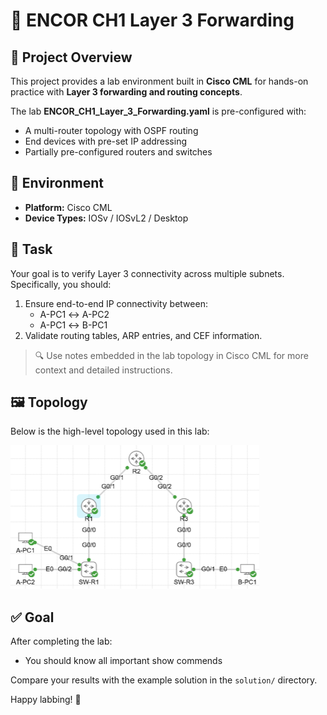 # 🔁 ENCOR CH1 Layer 3 Forwarding

## 📘 Project Overview

This project provides a lab environment built in **Cisco CML** for hands-on practice with **Layer 3 forwarding and routing concepts**.

The lab **ENCOR_CH1_Layer_3_Forwarding.yaml** is pre-configured with:

- A multi-router topology with OSPF routing
- End devices with pre-set IP addressing
- Partially pre-configured routers and switches

## 🧪 Environment

- **Platform:** Cisco CML  
- **Device Types:** IOSv / IOSvL2 / Desktop

## 🎯 Task

Your goal is to verify Layer 3 connectivity across multiple subnets. Specifically, you should:

1. Ensure end-to-end IP connectivity between:
   - A-PC1 ↔ A-PC2
   - A-PC1 ↔ B-PC1
2. Validate routing tables, ARP entries, and CEF information.

> 🔍 Use notes embedded in the lab topology in Cisco CML for more context and detailed instructions.

## 🖼️ Topology

Below is the high-level topology used in this lab:

![Lab Topology](topology.png)

## ✅ Goal

After completing the lab:

- You should know all important show commends 

Compare your results with the example solution in the `solution/` directory.

Happy labbing! 🚀